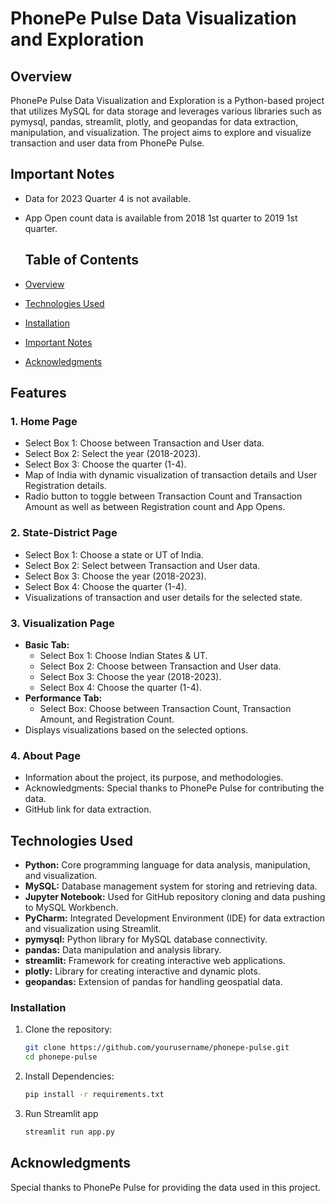 # PhonePe Pulse Data Visualization and Exploration

## Overview

PhonePe Pulse Data Visualization and Exploration is a Python-based project that utilizes MySQL for data storage and leverages various libraries such as pymysql, pandas, streamlit, plotly, and geopandas for data extraction, manipulation, and visualization. The project aims to explore and visualize transaction and user data from PhonePe Pulse.

## Important Notes

- Data for 2023 Quarter 4 is not available.
- App Open count data is available from 2018 1st quarter to 2019 1st quarter.

  ## Table of Contents
- [Overview](#overview)
- [Technologies Used](#technologies-used)
- [Installation](#installation)
- [Important Notes](#important-notes)
- [Acknowledgments](#acknowledgments)

## Features

### 1. Home Page
   - Select Box 1: Choose between Transaction and User data.
   - Select Box 2: Select the year (2018-2023).
   - Select Box 3: Choose the quarter (1-4).
   - Map of India with dynamic visualization of transaction details and User Registration details.
   - Radio button to toggle between Transaction Count and Transaction Amount as well as between Registration count and App Opens.

### 2. State-District Page
   - Select Box 1: Choose a state or UT of India.
   - Select Box 2: Select between Transaction and User data.
   - Select Box 3: Choose the year (2018-2023).
   - Select Box 4: Choose the quarter (1-4).
   - Visualizations of transaction and user details for the selected state.

### 3. Visualization Page
   - **Basic Tab:**
     - Select Box 1: Choose Indian States & UT.
     - Select Box 2: Choose between Transaction and User data.
     - Select Box 3: Choose the year (2018-2023).
     - Select Box 4: Choose the quarter (1-4).
   - **Performance Tab:**
     - Select Box: Choose between Transaction Count, Transaction Amount, and Registration Count.
   - Displays visualizations based on the selected options.

### 4. About Page
   - Information about the project, its purpose, and methodologies.
   - Acknowledgments: Special thanks to PhonePe Pulse for contributing the data.
   - GitHub link for data extraction.

## Technologies Used

- **Python:** Core programming language for data analysis, manipulation, and visualization.
- **MySQL:** Database management system for storing and retrieving data.
- **Jupyter Notebook:** Used for GitHub repository cloning and data pushing to MySQL Workbench.
- **PyCharm:** Integrated Development Environment (IDE) for data extraction and visualization using Streamlit.
- **pymysql:** Python library for MySQL database connectivity.
- **pandas:** Data manipulation and analysis library.
- **streamlit:** Framework for creating interactive web applications.
- **plotly:** Library for creating interactive and dynamic plots.
- **geopandas:** Extension of pandas for handling geospatial data.

### Installation

1. Clone the repository:
   ```bash
   git clone https://github.com/yourusername/phonepe-pulse.git
   cd phonepe-pulse
2. Install Dependencies:
   ```bash
   pip install -r requirements.txt
3. Run Streamlit app
   ```bash
   streamlit run app.py


## Acknowledgments

Special thanks to PhonePe Pulse for providing the data used in this project.

